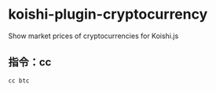 # koishi-plugin-cryptocurrency

Show market prices of cryptocurrencies for Koishi.js

## 指令：cc

```
cc btc
```
